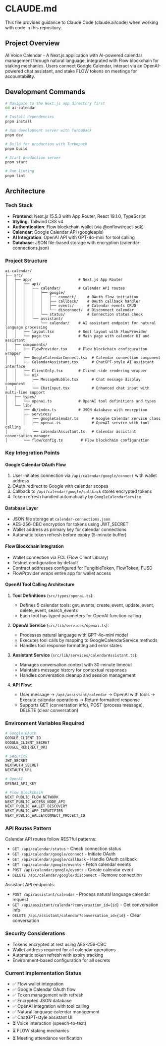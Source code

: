 # CLAUDE.md

This file provides guidance to Claude Code (claude.ai/code) when working with code in this repository.

## Project Overview

AI Voice Calendar - A Next.js application with AI-powered calendar management through natural language, integrated with Flow blockchain for staking mechanics. Users connect Google Calendar, interact via an OpenAI-powered chat assistant, and stake FLOW tokens on meetings for accountability.

## Development Commands

```bash
# Navigate to the Next.js app directory first
cd ai-calendar

# Install dependencies
pnpm install

# Run development server with Turbopack
pnpm dev

# Build for production with Turbopack
pnpm build

# Start production server
pnpm start

# Run linting
pnpm lint
```

## Architecture

### Tech Stack
- **Frontend**: Next.js 15.5.3 with App Router, React 19.1.0, TypeScript
- **Styling**: Tailwind CSS v4
- **Authentication**: Flow blockchain wallet (via @onflow/react-sdk)
- **Calendar**: Google Calendar API (googleapis)
- **AI Integration**: OpenAI API with GPT-4o-mini for tool calling
- **Database**: JSON file-based storage with encryption (calendar-connections.json)

### Project Structure

```
ai-calendar/
├── src/
│   ├── app/                     # Next.js App Router
│   │   ├── api/
│   │   │   ├── calendar/        # Calendar API routes
│   │   │   │   ├── google/
│   │   │   │   │   ├── connect/     # OAuth flow initiation
│   │   │   │   │   ├── callback/    # OAuth callback handler
│   │   │   │   │   ├── events/      # Calendar events CRUD
│   │   │   │   │   └── disconnect/  # Disconnect calendar
│   │   │   │   └── status/          # Connection status check
│   │   │   └── assistant/
│   │   │       └── calendar/    # AI assistant endpoint for natural language processing
│   │   ├── layout.tsx           # Root layout with FlowProvider
│   │   └── page.tsx             # Main page with calendar UI and assistant
│   ├── components/
│   │   ├── FlowProvider.tsx     # Flow blockchain configuration wrapper
│   │   ├── GoogleCalendarConnect.tsx  # Calendar connection component
│   │   ├── CalendarAssistant.tsx      # ChatGPT-style AI assistant interface
│   │   ├── ClientOnly.tsx       # Client-side rendering wrapper
│   │   └── ui/
│   │       ├── MessageBubble.tsx      # Chat message display component
│   │       └── ChatInput.tsx          # Enhanced chat input with multi-line support
│   ├── types/
│   │   └── openai.ts            # OpenAI tool definitions and types
│   └── lib/
│       ├── db/index.ts          # JSON database with encryption
│       ├── services/
│       │   ├── googleCalendar.ts      # Google Calendar service class
│       │   ├── openai.ts              # OpenAI service with tool calling
│       │   └── calendarAssistant.ts   # Calendar assistant conversation manager
│       └── flow/config.ts        # Flow blockchain configuration
```

### Key Integration Points

#### Google Calendar OAuth Flow
1. User initiates connection via `/api/calendar/google/connect` with wallet address
2. OAuth redirect to Google with calendar scopes
3. Callback to `/api/calendar/google/callback` stores encrypted tokens
4. Token refresh handled automatically by `GoogleCalendarService`

#### Database Layer
- JSON file storage at `calendar-connections.json`
- AES-256-CBC encryption for tokens using JWT_SECRET
- Wallet address as primary key for calendar connections
- Automatic token refresh before expiry (5-minute buffer)

#### Flow Blockchain Integration
- Wallet connection via FCL (Flow Client Library)
- Testnet configuration by default
- Contract addresses configured for FungibleToken, FlowToken, FUSD
- FlowProvider wraps entire app for wallet access

#### OpenAI Tool Calling Architecture
1. **Tool Definitions** (`src/types/openai.ts`): 
   - Defines 5 calendar tools: get_events, create_event, update_event, delete_event, search_events
   - Each tool has typed parameters for OpenAI function calling

2. **OpenAI Service** (`src/lib/services/openai.ts`):
   - Processes natural language with GPT-4o-mini model
   - Executes tool calls by mapping to GoogleCalendarService methods
   - Handles tool response formatting and error states

3. **Assistant Service** (`src/lib/services/calendarAssistant.ts`):
   - Manages conversation context with 30-minute timeout
   - Maintains message history for contextual responses
   - Handles conversation cleanup and session management

4. **API Flow**:
   - User message → `/api/assistant/calendar` → OpenAI with tools → Execute calendar operations → Return formatted response
   - Supports GET (conversation info), POST (process message), DELETE (clear conversation)

### Environment Variables Required

```bash
# Google OAuth
GOOGLE_CLIENT_ID
GOOGLE_CLIENT_SECRET
GOOGLE_REDIRECT_URI

# Security
JWT_SECRET
NEXTAUTH_SECRET
NEXTAUTH_URL

# OpenAI
OPENAI_API_KEY

# Flow Blockchain
NEXT_PUBLIC_FLOW_NETWORK
NEXT_PUBLIC_ACCESS_NODE_API
NEXT_PUBLIC_WALLET_DISCOVERY
NEXT_PUBLIC_APP_IDENTIFIER
NEXT_PUBLIC_WALLETCONNECT_PROJECT_ID
```

### API Routes Pattern

Calendar API routes follow RESTful patterns:
- `GET /api/calendar/status` - Check connection status
- `GET /api/calendar/google/connect` - Initiate OAuth
- `GET /api/calendar/google/callback` - Handle OAuth callback
- `GET /api/calendar/google/events` - Fetch calendar events
- `POST /api/calendar/google/events` - Create calendar event
- `DELETE /api/calendar/google/disconnect` - Remove connection

Assistant API endpoints:
- `POST /api/assistant/calendar` - Process natural language calendar request
- `GET /api/assistant/calendar?conversation_id={id}` - Get conversation info
- `DELETE /api/assistant/calendar?conversation_id={id}` - Clear conversation

### Security Considerations

- Tokens encrypted at rest using AES-256-CBC
- Wallet address required for all calendar operations
- Automatic token refresh with expiry tracking
- Environment-based configuration for all secrets

### Current Implementation Status

- ✅ Flow wallet integration
- ✅ Google Calendar OAuth flow
- ✅ Token management with refresh
- ✅ Encrypted JSON database
- ✅ OpenAI integration with tool calling
- ✅ Natural language calendar management
- ✅ ChatGPT-style assistant UI
- ⏳ Voice interaction (speech-to-text)
- ⏳ FLOW staking mechanics
- ⏳ Meeting attendance verification